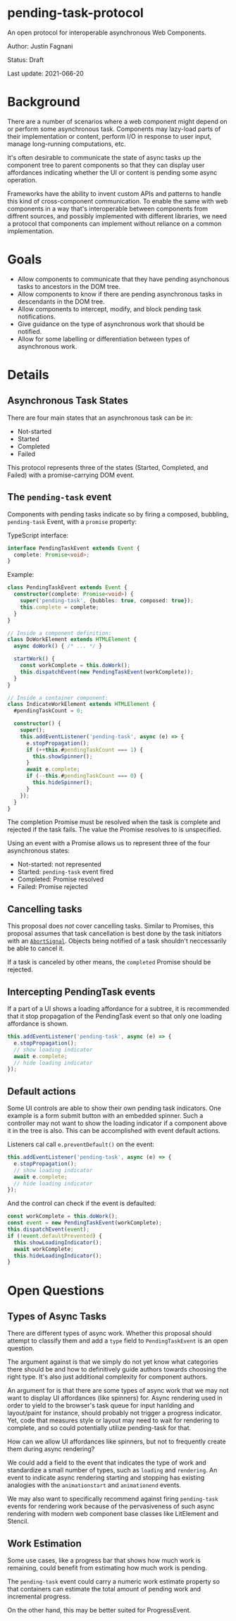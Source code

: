 # pending-task-protocol

An open protocol for interoperable asynchronous Web Components.

Author: Justin Fagnani

Status: Draft

Last update: 2021-066-20

# Background

There are a number of scenarios where a web component might depend on or perform some asynchronous task. Components may lazy-load parts of their implementation or content, perform I/O in response to user input, manage long-running computations, etc.

It's often desirable to communicate the state of async tasks up the component tree to parent components so that they can display user affordances indicating whether the UI or content is pending some async operation.

Frameworks have the ability to invent custom APIs and patterns to handle this kind of cross-component communication. To enable the same with web components in a way that's interoperable between components from diffrent sources, and possibly implemented with different libraries, we need a protocol that components can implement without reliance on a common implementation.

# Goals

* Allow components to communicate that they have pending asynchonous tasks to ancestors in the DOM tree.
* Allow components to know if there are pending asynchronous tasks in descendants in the DOM tree.
* Allow components to intercept, modify, and block pending task notifications.
* Give guidance on the type of asynchronous work that should be notified.
* Allow for some labelling or differentiation between types of asynchronous work.

# Details

## Asynchronous Task States

There are four main states that an asynchronous task can be in:

* Not-started
* Started
* Completed
* Failed

This protocol represents three of the states (Started, Completed, and Failed) with a promise-carrying DOM event.

## The `pending-task` event

Components with pending tasks indicate so by firing a composed, bubbling, `pending-task` Event, with a `promise` property:

TypeScript interface:
```ts
interface PendingTaskEvent extends Event {
  complete: Promise<void>;
}
```

Example:

```ts
class PendingTaskEvent extends Event {
  constructor(complete: Promise<void>) {
    super('pending-task', {bubbles: true, composed: true});
    this.complete = complete;
  }
}

// Inside a component definition:
class DoWorkElement extends HTMLElement {
  async doWork() { /* ... */ }

  startWork() {
    const workComplete = this.doWork();
    this.dispatchEvent(new PendingTaskEvent(workComplete));
  }
}

// Inside a container component:
class IndicateWorkElement extends HTMLElement {
  #pendingTaskCount = 0;

  constructor() {
    super();
    this.addEventListener('pending-task', async (e) => {
      e.stopPropagation();
      if (++this.#pendingTaskCount === 1) {
        this.showSpinner();
      }
      await e.complete;
      if (--this.#pendingTaskCount === 0) {
        this.hideSpinner();
      }
    });
  }
}
```

The completion Promise must be resolved when the task is complete and rejected if the task fails. The value the Promise resolves to is unspecified.

Using an event with a Promise allows us to represent three of the four asynchronous states:

* Not-started: not represented
* Started: `pending-task` event fired
* Completed: Promise resolved
* Failed: Promise rejected

## Cancelling tasks

This proposal does _not_ cover cancelling tasks. Similar to Promises, this proposal assumes that task cancellation is best done by the task initiators with an [`AbortSignal`](https://developer.mozilla.org/en-US/docs/Web/API/AbortSignal). Objects being notified of a task shouldn't neccessarily be able to cancel it.

If a task is canceled by other means, the `completed` Promise should be rejected.

## Intercepting PendingTask events

If a part of a UI shows a loading affordance for a subtree, it is recommended that it stop propagation of the PendingTask event so that only one loading affordance is shown.

```ts
this.addEventListener('pending-task', async (e) => {
  e.stopPropagation();
  // show loading indicator
  await e.complete;
  // hide loading indicator
});
```

## Default actions

Some UI controls are able to show their own pending task indicators. One example is a form submit button with an embedded spinner. Such a controller may not want to show the loading indicator if a component above it in the tree is also. This can be accomplished with event default actions.

Listeners cal call `e.preventDefault()` on the event:

```ts
this.addEventListener('pending-task', async (e) => {
  e.stopPropagation();
  // show loading indicator
  await e.complete;
  // hide loading indicator
});
```

And the control can check if the event is defaulted:

```ts
const workComplete = this.doWork();
const event = new PendingTaskEvent(workComplete);
this.dispatchEvent(event);
if (!event.defaultPrevented) {
  this.showLoadingIndicator();
  await workComplete;
  this.hideLoadingIndicator();
}
```

# Open Questions

## Types of Async Tasks

There are different types of async work. Whether this proposal should attempt to classify them and add a `type` field to `PendingTaskEvent` is an open question.

The argument against is that we simply do not yet know what categories there should be and how to definitively guide authors towards choosing the right type. It's also just additional complexity for component authors.

An argument for is that there are some types of async work that we may not want to display UI affordances (like spinners) for. Async rendering used in order to yield to the browser's task queue for input hanlding and layout/paint for instance, should probably not trigger a progress indicator. Yet, code that measures style or layout may need to wait for rendering to complete, and so could potentially utilize pending-task for that.

How can we allow UI affordances like spinners, but not to frequently create them during async rendering?

We could add a field to the event that indicates the type of work and standardize a small number of types, such as `loading` and `rendering`. An event to indicate async rendering starting and stopping has existing analogies with the `animationstart` and `animationend` events.

We may also want to specifically recommend against firing `pending-task` events for rendering work because of the pervasiveness of such async rendering with modern web component base classes like LitElement and Stencil.

## Work Estimation

Some use cases, like a progress bar that shows how much work is remaining, could benefit from estimating how much work is pending.

The `pending-task` event could carry a numeric work estimate property so that containers can estimate the total amount of pending work and incremental progress.

On the other hand, this may be better suited for ProgressEvent.